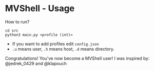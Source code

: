 # MVShell - Usage

How to run?

```
cd src
python3 main.py <profile (int)>
```

- If you want to add profiles edit `config.json`
- `.u` means user, `.h` means host, `.d` means directory.

Congratulations! You've now become a MVShell user!
I was inspired by: @jedrek_0429 and @klapouch